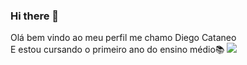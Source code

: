 ### Hi there 👋
Olá bem vindo ao meu perfil 
me chamo Diego Cataneo  
E estou cursando o primeiro ano do ensino médio📚
![](https://media.tenor.com/EQ4SEVX5emAAAAAC/meme-grown-ups2.gif)
